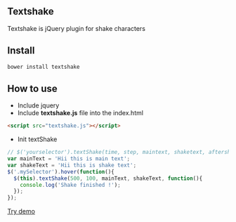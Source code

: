 ## Textshake

Textshake is jQuery plugin for shake characters 

## Install

```sh
bower install textshake
```

## How to use
* Include jquery 
* Include **textshake.js** file into the index.html
```html
<script src="textshake.js"></script> 
```
* Init textShake
```js
// $('yourselector').textShake(time, step, maintext, shaketext, aftershakefinishedfunction);
var mainText = 'Hii this is main text';
var shakeText = 'Hii this is shake text';
$('.mySelector').hover(function(){
  $(this).textShake(500, 100, mainText, shakeText, function(){
    console.log('Shake finished !');
  });
});
```

<a target="_blank" href="http://codepen.io/Hastalavistababy/pen/NAvaqo">Try demo</a>

